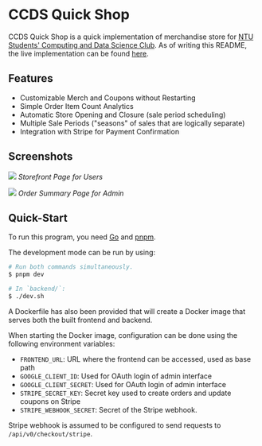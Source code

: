 # CCDS Quick Shop

CCDS Quick Shop is a quick implementation of merchandise store for
[NTU Students' Computing and Data Science Club](https://ntuscds.com). As of
writing this README, the live implementation can be found
[here](https://merch.ntuscds.com).

## Features

- Customizable Merch and Coupons without Restarting
- Simple Order Item Count Analytics
- Automatic Store Opening and Closure (sale period scheduling)
- Multiple Sale Periods ("seasons" of sales that are logically separate)
- Integration with Stripe for Payment Confirmation

## Screenshots

![](https://wenxu.dev/images/projects/CCDSQuickShop-User.png)
*Storefront Page for Users*

![](https://wenxu.dev/images/projects/CCDSQuickShop-Summary.png)
*Order Summary Page for Admin*

## Quick-Start

To run this program, you need [Go](https://go.dev) and
[pnpm](https://github.com/pnpm/pnpm).

The development mode can be run by using:

```sh
# Run both commands simultaneously.
$ pnpm dev

# In `backend/`:
$ ./dev.sh
```

A Dockerfile has also been provided that will create a Docker image that serves
both the built frontend and backend.

When starting the Docker image, configuration can be done using the following
environment variables:

- `FRONTEND_URL`: URL where the frontend can be accessed, used as base path
- `GOOGLE_CLIENT_ID`: Used for OAuth login of admin interface
- `GOOGLE_CLIENT_SECRET`: Used for OAuth login of admin interface
- `STRIPE_SECRET_KEY`: Secret key used to create orders and update coupons
  on Stripe
- `STRIPE_WEBHOOK_SECRET`: Secret of the Stripe webhook.

Stripe webhook is assumed to be configured to send requests to
`/api/v0/checkout/stripe`.
